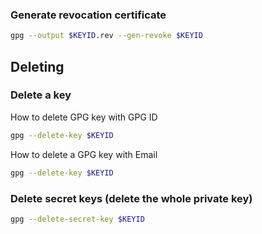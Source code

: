 
### Generate revocation certificate
```bash
gpg --output $KEYID.rev --gen-revoke $KEYID
```


## Deleting

### Delete a key
How to delete GPG key with GPG ID
```bash
gpg --delete-key $KEYID
```
How to delete a GPG key with Email
```bash
gpg --delete-key $KEYID
```


### Delete secret keys (delete the whole private key)
```bash
gpg --delete-secret-key $KEYID
```
